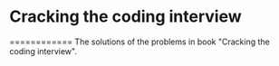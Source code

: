 # Cracking the coding interview
============
The solutions of the problems in book "Cracking the coding interview".
